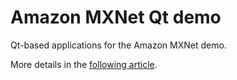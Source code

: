 # Amazon MXNet Qt demo

Qt-based applications for the Amazon MXNet demo.

More details in the [following article](https://retifrav.github.io).
